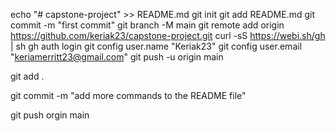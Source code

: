 echo "# capstone-project" >> README.md
git init
git add README.md
git commit -m "first commit"
git branch -M main
git remote add origin https://github.com/keriak23/capstone-project.git
curl -sS https://webi.sh/gh | sh
gh auth login
git config user.name "Keriak23"
git config user.email "keriamerritt23@gmail.com"
git push -u origin main

git add .

git commit -m "add more commands to the README file"

git push orgin main